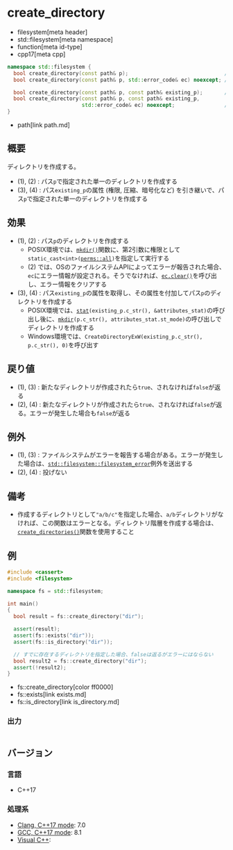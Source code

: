 # create_directory
* filesystem[meta header]
* std::filesystem[meta namespace]
* function[meta id-type]
* cpp17[meta cpp]

```cpp
namespace std::filesystem {
  bool create_directory(const path& p);                               // (1)
  bool create_directory(const path& p, std::error_code& ec) noexcept; // (2)

  bool create_directory(const path& p, const path& existing_p);       // (3)
  bool create_directory(const path& p, const path& existing_p,
                        std::error_code& ec) noexcept;                // (4)
}
```
* path[link path.md]

## 概要
ディレクトリを作成する。

- (1), (2) : パス`p`で指定された単一のディレクトリを作成する
- (3), (4) : パス`existing_p`の属性 (権限, 圧縮、暗号化など) を引き継いで、パス`p`で指定された単一のディレクトリを作成する


## 効果
- (1), (2) : パス`p`のディレクトリを作成する
    - POSIX環境では、[`mkdir()`](https://linuxjm.osdn.jp/html/LDP_man-pages/man2/mkdir.2.html)関数に、第2引数に権限として`static_cast<int>(`[`perms::all`](perms.md)`)`を指定して実行する
    - (2) では、OSのファイルシステムAPIによってエラーが報告された場合、`ec`にエラー情報が設定される。そうでなければ、[`ec.clear()`](/reference/system_error/error_code/clear.md)を呼び出し、エラー情報をクリアする
- (3), (4) : パス`existing_p`の属性を取得し、その属性を付加してパス`p`のディレクトリを作成する
    - POSIX環境では、[`stat`](https://linuxjm.osdn.jp/html/LDP_man-pages/man2/stat.2.html)`(existing_p.c_str(), &attributes_stat)`の呼び出し後に、[`mkdir`](https://linuxjm.osdn.jp/html/LDP_man-pages/man2/mkdir.2.html)`(p.c_str(), attributes_stat.st_mode)`の呼び出しでディレクトリを作成する
    - Windows環境では、`CreateDirectoryExW(existing_p.c_str(), p.c_str(), 0)`を呼び出す


## 戻り値
- (1), (3) : 新たなディレクトリが作成されたら`true`、されなければ`false`が返る
- (2), (4) : 新たなディレクトリが作成されたら`true`、されなければ`false`が返る。エラーが発生した場合も`false`が返る


## 例外
- (1), (3) : ファイルシステムがエラーを報告する場合がある。エラーが発生した場合は、[`std::filesystem::filesystem_error`](filesystem_error.md)例外を送出する
- (2), (4) : 投げない


## 備考
- 作成するディレクトリとして`"a/b/c"`を指定した場合、`a/b`ディレクトリがなければ、この関数はエラーとなる。ディレクトリ階層を作成する場合は、[`create_directories()`](create_directories.md)関数を使用すること


## 例
```cpp example
#include <cassert>
#include <filesystem>

namespace fs = std::filesystem;

int main()
{
  bool result = fs::create_directory("dir");

  assert(result);
  assert(fs::exists("dir"));
  assert(fs::is_directory("dir"));

  // すでに存在するディレクトリを指定した場合、falseは返るがエラーにはならない
  bool result2 = fs::create_directory("dir");
  assert(!result2);
}
```
* fs::create_directory[color ff0000]
* fs::exists[link exists.md]
* fs::is_directory[link is_directory.md]

### 出力
```
```

## バージョン
### 言語
- C++17

### 処理系
- [Clang, C++17 mode](/implementation.md#clang): 7.0
- [GCC, C++17 mode](/implementation.md#gcc): 8.1
- [Visual C++](/implementation.md#visual_cpp):

